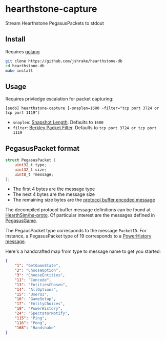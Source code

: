 # hearthstone-capture

Stream Hearthstone PegasusPackets to stdout

## Install

Requires [golang](https://golang.org/)
```bash
git clone https://github.com/jshrake/hearthstone-db
cd hearthstone-db
make install
```

## Usage

Requires privledge escalation for packet capturing:

`[sudo] hearthstone-capture [-snaplen=1600 -filter="tcp port 3724 or tcp port 1119"]`

- `snaplen`: [Snapshot Length](https://wiki.wireshark.org/SnapLen). Defaults to `1600`
- `filter`: [Berkley Packet Filter](http://biot.com/capstats/bpf.html). Defaults to `tcp port 3724 or tcp port 1119`

## PegasusPacket format

```c
struct PegasusPacket {
	uint32_t type;
	uint32_t size;
	uint8_t *message;
};
```

- The first 4 bytes are the message type
- The next 4 bytes are the message size
- The remaining size bytes are the [protocol buffer encoded message](https://developers.google.com/protocol-buffers/)

The decompiled protocol buffer message definitions can be found at [HearthSim/hs-proto](https://github.com/HearthSim/hs-proto). Of particular interest are the messages defined in [PegasusGame](https://github.com/HearthSim/hs-proto/blob/e7a26141e2e8d27404e6da9c224934bd3c407b43/pegasus/game.proto).

The PegausPacket type corresponds to the message `PacketID`. For instance, a PegasusPacket type of 19 corresponds to a [PowerHistory message](https://github.com/HearthSim/hs-proto/blob/e7a26141e2e8d27404e6da9c224934bd3c407b43/pegasus/game.proto#L264-L266).

Here's a handcrafted map from type to message name to get you started:

```json
{
	"1": "GetGameState",
	"2": "ChooseOption",
	"3": "ChooseEntities",
	"11": "Concede",
	"13": "EntitiesChosen",
	"14": "AllOptions",
	"15": "UserUI",
	"16": "GameSetup",
	"17": "EntityChoices",
	"19": "PowerHistory",
	"24": "SpectatorNotify",
	"115": "Ping",
	"116": "Pong",
	"168": "Handshake"
}
